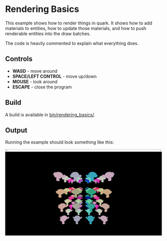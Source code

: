 # Rendering Basics
This example shows how to render things in quark. It shows how to add materials to entities, how to update those materials, and how to push renderable entities into the draw batches.

The code is heavily commented to explain what everything does.

## Controls
- **WASD** - move around
- **SPACE/LEFT CONTROL** - move up/down
- **MOUSE** - look around
- **ESCAPE** - close the program

## Build
A build is available in [bin/rendering_basics/](../../bin/rendering_basics/).

## Output
Running the example should look something like this:

![Rendering Basics](../../images/rendering_basics.png)